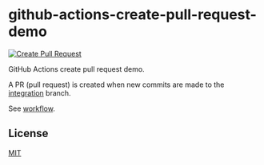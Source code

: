 # github-actions-create-pull-request-demo

[![Create Pull Request](https://github.com/remarkablemark/github-actions-create-pull-request-demo/actions/workflows/create-pull-request.yml/badge.svg)](https://github.com/remarkablemark/github-actions-create-pull-request-demo/actions/workflows/create-pull-request.yml)

GitHub Actions create pull request demo.

A PR (pull request) is created when new commits are made to the [integration](https://github.com/remarkablemark/github-actions-create-pull-request-demo/tree/integration) branch.

See [workflow](https://github.com/remarkablemark/github-actions-create-pull-request-demo/blob/master/.github/workflows/create-pull-request.yml).

## License

[MIT](LICENSE)
